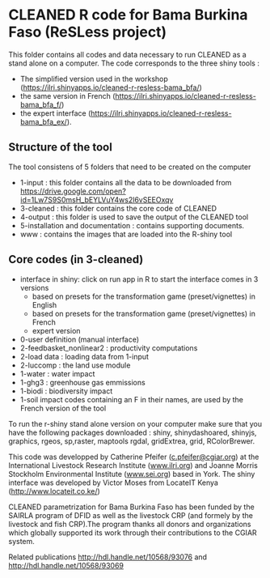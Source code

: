 # CLEANED R code for Bama Burkina Faso (ReSLess project) 

This folder contains all codes and data necessary to run CLEANED as a stand alone on a computer. The code corresponds to the three shiny tools : 
* The simplified version used in the workshop (https://ilri.shinyapps.io/cleaned-r-resless-bama_bfa/)
* the same version in French (https://ilri.shinyapps.io/cleaned-r-resless-bama_bfa_f/) 
* the expert interface (https://ilri.shinyapps.io/cleaned-r-resless-bama_bfa_ex/). 

## Structure of the tool 
The tool consistens of 5 folders that need to be created on the computer 
* 1-input : this folder contains all the data to be downloaded from https://drive.google.com/open?id=1Lw7S9S0msH_bEYLVuY4ws2l6vSEEOxqv  
* 3-cleaned : this folder contains the core code of CLEANED
* 4-output : this folder is used to save the output of the CLEANED tool 
* 5-installation and documentation : contains supporting documents. 
* www : contains the images that are loaded into the R-shiny tool 

## Core codes (in 3-cleaned)

* interface in shiny: click on run app in R to start the interface comes in 3 versions 
  + based on presets for the transformation game (preset/vignettes) in English
  + based on presets for the transformation game (preset/vignettes) in French
  + expert version
* 0-user definition (manual interface)
* 2-feedbasket_nonlinear2 : productivity computations
* 2-load data : loading data from 1-input
* 2-luccomp : the land use module
* 1-water : water impact
* 1-ghg3 : greenhouse gas emmissions
* 1-biodi : biodiversity impact
* 1-soil impact
codes containing an F in their names, are used by the French version of the tool

To run the r-shiny stand alone version on your computer make sure that you have the following packages downloaded : 
shiny, shinydashoared, shinyjs, graphics, rgeos, sp,raster, maptools rgdal, gridExtrea, grid, RColorBrewer.

This code was developped by Catherine Pfeifer (c.pfeifer@cgiar.org) at the International Livestock Research Institute  (www.ilri.org) and Joanne Morris Stockholm Environmental Institute (www.sei.org) based in York. 
The shiny interface was developed by Victor Moses from LocateIT Kenya (http://www.locateit.co.ke/) 

CLEANED parametrization for Bama Burkina Faso has been funded by the SAIRLA program of DFID as well as the livestock CRP (and formely by the livestock and fish CRP).The program thanks all donors and organizations which globally supported its work through their contributions to the CGIAR system.


Related publications 
http://hdl.handle.net/10568/93076  and 
http://hdl.handle.net/10568/93069 
